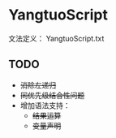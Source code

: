 # YangtuoScript

文法定义： YangtuoScript.txt

## TODO

* ~~消除左递归~~
* ~~同优先级结合性问题~~
* 增加语法支持：
    * ~~结果运算~~
    * ~~变量声明~~
